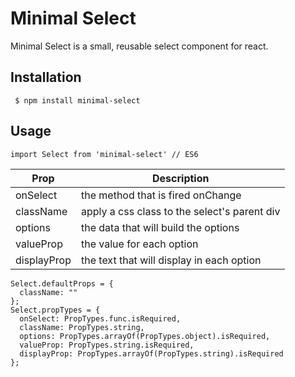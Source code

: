 

# Minimal Select

Minimal Select is a small, reusable select component for react.


## Installation


` $ npm install minimal-select`


## Usage

```
import Select from 'minimal-select' // ES6
```


| Prop | Description |
| ---|--- |
| onSelect | the method that is fired onChange |
| className | apply a css class to the select's parent div |
| options | the data that will build the options |
| valueProp | the value for each option |
| displayProp | the text that will display in each option | 


```
Select.defaultProps = {
  className: ""
};
Select.propTypes = {
  onSelect: PropTypes.func.isRequired,
  className: PropTypes.string,
  options: PropTypes.arrayOf(PropTypes.object).isRequired,
  valueProp: PropTypes.string.isRequired,
  displayProp: PropTypes.arrayOf(PropTypes.string).isRequired
};
```
